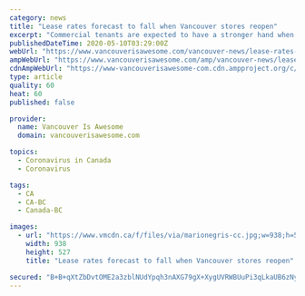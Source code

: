 ```yaml
---
category: news
title: "Lease rates forecast to fall when Vancouver stores reopen"
excerpt: "Commercial tenants are expected to have a stronger hand when dealing with landlords after fashion retailers and malls reopen following closures aimed at slowing the spread of COVID-19. Industry observers foresee a spate of permanent closures as retailers unable to finance the shutdown declare bankruptcy."
publishedDateTime: 2020-05-10T03:29:00Z
webUrl: "https://www.vancouverisawesome.com/vancouver-news/lease-rates-forecast-fall-vancouver-stores-reopen-2338840"
ampWebUrl: "https://www.vancouverisawesome.com/amp/vancouver-news/lease-rates-forecast-fall-vancouver-stores-reopen-2338840"
cdnAmpWebUrl: "https://www-vancouverisawesome-com.cdn.ampproject.org/c/s/www.vancouverisawesome.com/amp/vancouver-news/lease-rates-forecast-fall-vancouver-stores-reopen-2338840"
type: article
quality: 60
heat: 60
published: false

provider:
  name: Vancouver Is Awesome
  domain: vancouverisawesome.com

topics:
  - Coronavirus in Canada
  - Coronavirus

tags:
  - CA
  - CA-BC
  - Canada-BC

images:
  - url: "https://www.vmcdn.ca/f/files/via/marionegris-cc.jpg;w=938;h=527;mode=crop"
    width: 938
    height: 527
    title: "Lease rates forecast to fall when Vancouver stores reopen"

secured: "B+B+qXtZbDvtOME2a3zblNUdYpqh3nAXG79gX+XygUVRWBUuPi3qLkaUB6zNyze0A9gitL6ezk0wOTDW/+a2oeJUeNdb56ADbvUZgB8tw7Z8MKmZjB7axUHcIEBhuxA/1uhPsldDMPiByPdGUxe7k3IuaWk1vzphdQQ4PYC3qluC02X1mLcNNlldzjSUyzWqPnuS08ups18sBsoFa32K+a2HF3g7PTsqNm+wswui/4tONGtRHJad1nlgOFpFSZiBsE+la9+BKUpUuqly22HG820co8hmRIfWo9XtU3OEahMOL4EgX+8PBixNnw19WsuZ;5ga2zt7Fa8oLI/Q0e9tnPw=="
---
```


